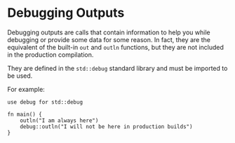 # Debugging Outputs

Debugging outputs are calls that contain information to help you while debugging or provide some data for some reason. In fact, they are the equivalent of the built-in `out` and `outln` functions, but they are not included in the production compilation.

They are defined in the `std::debug` standard library and must be imported to be used.

For example:

```jule
use debug for std::debug

fn main() {
    outln("I am always here")
    debug::outln("I will not be here in production builds")
}
```
